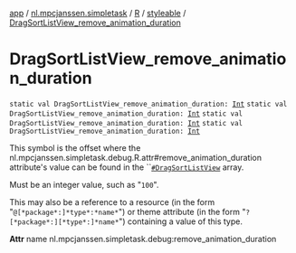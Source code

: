 [app](../../../index.md) / [nl.mpcjanssen.simpletask](../../index.md) / [R](../index.md) / [styleable](index.md) / [DragSortListView_remove_animation_duration](.)

# DragSortListView_remove_animation_duration

`static val DragSortListView_remove_animation_duration: `[`Int`](https://kotlinlang.org/api/latest/jvm/stdlib/kotlin/-int/index.html)
`static val DragSortListView_remove_animation_duration: `[`Int`](https://kotlinlang.org/api/latest/jvm/stdlib/kotlin/-int/index.html)
`static val DragSortListView_remove_animation_duration: `[`Int`](https://kotlinlang.org/api/latest/jvm/stdlib/kotlin/-int/index.html)
`static val DragSortListView_remove_animation_duration: `[`Int`](https://kotlinlang.org/api/latest/jvm/stdlib/kotlin/-int/index.html)

This symbol is the offset where the nl.mpcjanssen.simpletask.debug.R.attr#remove_animation_duration attribute's value can be found in the ``[`#DragSortListView`](-drag-sort-list-view.md) array.

Must be an integer value, such as "`100`".

This may also be a reference to a resource (in the form "`@[*package*:]*type*:*name*`") or theme attribute (in the form "`?[*package*:][*type*:]*name*`") containing a value of this type.

**Attr**
name nl.mpcjanssen.simpletask.debug:remove_animation_duration

